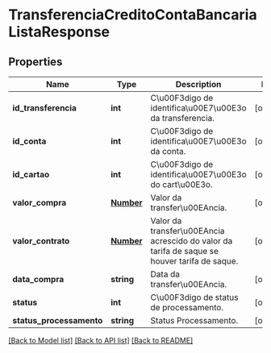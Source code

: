 # TransferenciaCreditoContaBancariaListaResponse

## Properties
Name | Type | Description | Notes
------------ | ------------- | ------------- | -------------
**id_transferencia** | **int** | C\u00F3digo de identifica\u00E7\u00E3o da transferencia. | [optional] 
**id_conta** | **int** | C\u00F3digo de identifica\u00E7\u00E3o da conta. | [optional] 
**id_cartao** | **int** | C\u00F3digo de identifica\u00E7\u00E3o do cart\u00E3o. | [optional] 
**valor_compra** | [**Number**](Number.md) | Valor da transfer\u00EAncia. | [optional] 
**valor_contrato** | [**Number**](Number.md) | Valor da transfer\u00EAncia acrescido do valor da tarifa de saque se houver tarifa de saque. | [optional] 
**data_compra** | **string** | Data da transfer\u00EAncia. | [optional] 
**status** | **int** | C\u00F3digo de status de processamento. | [optional] 
**status_processamento** | **string** | Status Processamento. | [optional] 

[[Back to Model list]](../README.md#documentation-for-models) [[Back to API list]](../README.md#documentation-for-api-endpoints) [[Back to README]](../README.md)


